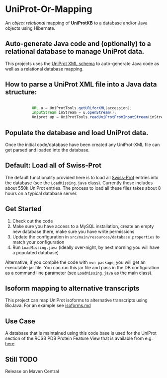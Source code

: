 # UniProt-Or-Mapping
An *object relational* mapping of **UniProtKB** to a database and/or Java objects using Hibernate.

## Auto-generate Java code and (optionally) to a relational database to manage UniProt data.

This projects uses the [UniProt XML schema](http://www.uniprot.org/docs/uniprot.xsd) to auto-generate Java code as well as a relational database mapping.

## How to parse a UniProt XML file into a Java data structure:

```java

            URL u = UniProtTools.getURLforXML(accession);
            InputStream inStream = u.openStream();
            Uniprot up = UniProtTools.readUniProtFromInputStream(inStream);
```



## Populate the database and load UniProt data.

Once the initial code/database have been created any UniProt-XML file can get parsed and loaded into the database.

## Default: Load all of Swiss-Prot

The default functionality provided here is to load all [Swiss-Prot](http://web.expasy.org/docs/swiss-prot_guideline.html) entries into the database (see the ``LoadMissing.java`` class).
Currently these includes about 550k UniProt entries. The process to load all these files takes about 8 hours on a typical database server.


## Get Started

  1. Check out the code
  2. Make sure you have access to a MySQL installation, create an empty new database there, make sure you have write permissions
  3. Update the configuration in ```src/main/resources/database.properties``` to match your configuration
  4. Run ```LoadMissing.java``` (ideally over-night, by next morning you will have a populated database)

Alternative, if you compile the code with ```mvn package```, you will get an executable jar file. You can run this jar file and pass in the DB configuration as a command line parameter (see ```LoadMissing.java``` as the main class).   

## Isoform mapping to alternative transcripts

This project can map UniProt isoforms to alternative transcripts using BioJava. For an example see [isoforms.md](isoforms.md)



## Use Case

A database that is maintained using this code base is used for the UniProt section of the RCSB PDB Protein Feature View that is available from e.g.
[here](http://www.rcsb.org/pdb/protein/P12497).

## Still TODO

  Release on Maven Central


